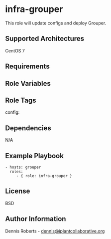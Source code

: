 infra-grouper
=============

This role will update configs and deploy Grouper.

Supported Architectures
-----------------------
CentOS 7

Requirements
------------


Role Variables
--------------

Role Tags
---------
config:

Dependencies
------------
N/A

Example Playbook
----------------

    - hosts: grouper
      roles:
         - { role: infra-grouper }

License
-------

BSD

Author Information
------------------

Dennis Roberts - dennis@iplantcollaborative.org
